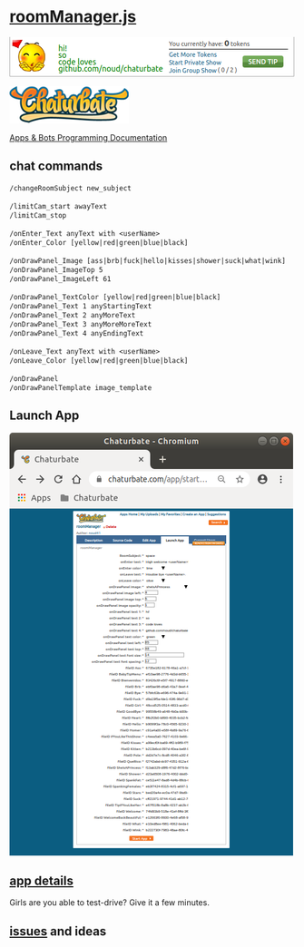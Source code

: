 # [roomManager.js](https://github.com/noud/chaturbate/blob/master/noud41/roomManager.js)

![roomManager Panel](./docs/Panel.png?raw=true "roomManager")

[![Chaturbate](./../logo.png?raw=true "Chaturbate")
](https://chaturbate.com/)

[Apps & Bots Programming Documentation](https://chaturbate.com/apps/docs)

## chat commands

```
/changeRoomSubject new_subject

/limitCam_start awayText
/limitCam_stop

/onEnter_Text anyText with <userName>
/onEnter_Color [yellow|red|green|blue|black]

/onDrawPanel_Image [ass|brb|fuck|hello|kisses|shower|suck|what|wink]
/onDrawPanel_ImageTop 5
/onDrawPanel_ImageLeft 61

/onDrawPanel_TextColor [yellow|red|green|blue|black]
/onDrawPanel_Text 1 anyStartingText
/onDrawPanel_Text 2 anyMoreText
/onDrawPanel_Text 3 anyMoreMoreText
/onDrawPanel_Text 4 anyEndingText

/onLeave_Text anyText with <userName>
/onLeave_Color [yellow|red|green|blue|black]

/onDrawPanel
/onDrawPanelTemplate image_template
```
## Launch App

![Launch App](./docs/Launch_App.png?raw=true "Launch App")

## [app details](https://chaturbate.com/apps/app_details/roommanager/?version=&slot=0)

Girls are you able to test-drive? Give it a few minutes.

## [issues](https://github.com/noud/chaturbate/issues) and ideas